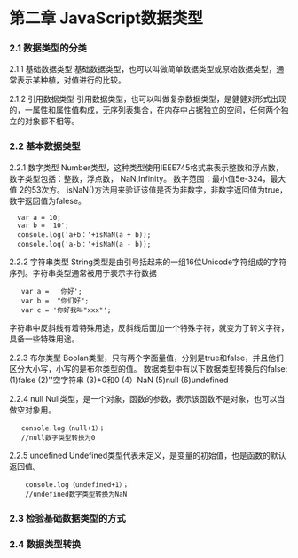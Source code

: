 # 第二章 JavaScript数据类型
### 2.1 数据类型的分类
2.1.1 基础数据类型
基础数据类型，也可以叫做简单数据类型或原始数据类型，通常表示某种植，对值进行的比较。

2.1.2 引用数据类型
引用数据类型，也可以叫做复杂数据类型，是健健对形式出现的，一属性和属性值构成，无序列表集合，在内存中占据独立的空间，任何两个独立的对象都不相等。

### 2.2 基本数据类型
2.2.1 数字类型
Number类型，这种类型使用IEEE745格式来表示整数和浮点数，数字类型包括：整数，浮点数， NaN,Infinity。
数字范围：最小值5e-324，最大值 2的53次方。
isNaN()方法用来验证该值是否为非数字，非数字返回值为true，数字返回值为falese。

      var a = 10;
      var b = '10';
      console.log('a+b：'+isNaN(a + b)); 
      console.log('a-b：'+isNaN(a - b)); 


2.2.2 字符串类型
String类型是由引号括起来的一组16位Unicode字符组成的字符序列。字符串类型通常被用于表示字符数据

       var a =  '你好';
       var b =  "你们好";
       var c = '你好我叫"xxx"';

字符串中反斜线有着特殊用途，反斜线后面加一个特殊字符，就变为了转义字符，具备一些特殊用途。

2.2.3 布尔类型
Boolan类型，只有两个字面量值，分别是true和false，并且他们区分大小写，小写的是布尔类型的值。
数据类型中有以下数据类型转换后的false:
(1)false
(2)''空字符串
(3)+0和0
(4）NaN
(5)null
(6)undefined

2.2.4 null
Null类型，是一个对象，函数的参数，表示该函数不是对象，也可以当做空对象用。

       console.log（null+1）；
       //null数字类型转换为0

2.2.5 undefined
Undefined类型代表未定义，是变量的初始值，也是函数的默认返回值。
 
        console.log（undefined+1）；
        //undefined数字类型转换为NaN

### 2.3 检验基础数据类型的方式

### 2.4 数据类型转换
